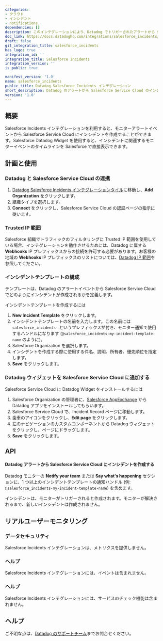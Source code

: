 ```yaml
---
categories:
- クラウド
- インシデント
- notifications
dependencies: []
description: このインテグレーションにより、Datadog でトリガーされたアラートから Salesforce Incidents を作成し、既存のインシデントに新しい情報を随時更新することができます。
doc_link: https://docs.datadoghq.com/integrations/salesforce_incidents/
draft: false
git_integration_title: salesforce_incidents
has_logo: true
integration_id: ''
integration_title: Salesforce Incidents
integration_version: ''
is_public: true

manifest_version: '1.0'
name: salesforce_incidents
public_title: Datadog-Salesforce Incidents インテグレーション
short_description: Datadog のアラートから Salesforce Service Cloud のインシデントを作成し、管理します。
version: '1.0'
---
```


<!--  SOURCED FROM https://github.com/DataDog/dogweb -->
## 概要

Salesforce Incidents インテグレーションを利用すると、モニターアラートイベントから Salesforce Service Cloud にインシデントを作成することができます。Salesforce Datadog Widget を使用すると、インシデントに関連するモニターイベントのタイムラインを Salesforce で直接表示できます。

## 計画と使用

### Datadog と Salesforce Service Cloud の連携

1. [Datadog Salesforce Incidents インテグレーションタイル][1]に移動し、**Add Organization** をクリックします。
2. 組織タイプを選択します。
3. **Connect** をクリックし、Salesforce Service Cloud の認証ページの指示に従います。

### Trusted IP 範囲

Salesforce 組織でトラフィックのフィルタリングに Trusted IP 範囲を使用している場合、インテグレーションを動作させるためには、Datadog に属する **Webhooks** IP プレフィックスからの接続を許可する必要があります。お客様の地域の **Webhooks** IP プレフィックスのリストについては、[Datadog IP 範囲][2]を参照してください。

### インシデントテンプレートの構成

テンプレートは、Datadog のアラートイベントから Salesforce Service Cloud でどのようにインシデントが作成されるかを定義します。

インシデントテンプレートを作成するには

1. **New Incident Template** をクリックします。
2. インシデントテンプレートの名前を入力します。この名前には `salesforce_incidents-` というプレフィックスが付き、モニター通知で使用するハンドルになります (`@salesforce_incidents-my-incident-template-name` のように)。
3. Salesforce Organization を選択します。
4. インシデントを作成する際に使用する件名、説明、所有者、優先順位を指定します。
5. **Save** をクリックします。

### Datadog ウィジェットを Salesforce Service Cloud に追加する

Salesforce Service Cloud に Datadog Widget をインストールするには

1. Salesforce Organization の管理者に、[Salesforce AppExchange][3] から Datadog アプリをインストールしてもらいます。
2. Salesforce Service Cloud で、Incident Record ページに移動します。
3. 歯車のアイコンをクリックし、**Edit page** をクリックします。
4. 左のナビゲーションのカスタムコンポーネントから Datadog ウィジェットをクリックし、ページにドラッグします。
5. **Save** をクリックします。

## API

#### Datadog アラートから Salesforce Service Cloud にインシデントを作成する

Datadog モニターの **Notify your team** または **Say what's happening** セクションに、1 つ以上のインシデントテンプレートの通知ハンドル (例: `@salesforce_incidents-my-incident-template-name`) を含めます。

インシデントは、モニターがトリガーされると作成されます。モニターが解決されるまで、新しいインシデントは作成されません。


## リアルユーザーモニタリング

### データセキュリティ

Salesforce Incidents インテグレーションは、メトリクスを提供しません。

### ヘルプ

Salesforce Incidents インテグレーションには、イベントは含まれません。

### ヘルプ

Salesforce Incidents インテグレーションには、サービスのチェック機能は含まれません。

## ヘルプ

ご不明な点は、[Datadog のサポートチーム][4]までお問合せください。

[1]: https://app.datadoghq.com/integrations/salesforce-incidents
[2]: https://docs.datadoghq.com/ja/api/latest/ip-ranges/
[3]: https://appexchange.salesforce.com/
[4]: https://docs.datadoghq.com/ja/help/
